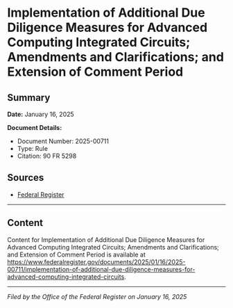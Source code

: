 # Implementation of Additional Due Diligence Measures for Advanced Computing Integrated Circuits; Amendments and Clarifications; and Extension of Comment Period

## Summary

**Date:** January 16, 2025

**Document Details:**
- Document Number: 2025-00711
- Type: Rule
- Citation: 90 FR 5298

## Sources
- [Federal Register](https://www.federalregister.gov/documents/2025/01/16/2025-00711/implementation-of-additional-due-diligence-measures-for-advanced-computing-integrated-circuits)

---

## Content

Content for Implementation of Additional Due Diligence Measures for Advanced Computing Integrated Circuits; Amendments and Clarifications; and Extension of Comment Period is available at https://www.federalregister.gov/documents/2025/01/16/2025-00711/implementation-of-additional-due-diligence-measures-for-advanced-computing-integrated-circuits.

---

*Filed by the Office of the Federal Register on January 16, 2025*
